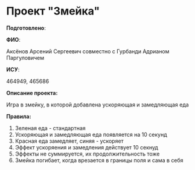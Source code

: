 # Проект "Змейка"

__Подготовлено__:

**ФИО**:

Аксёнов Арсений Сергеевич совместно с Гурбанди Адрианом Паргуловичем

**ИСУ**:

464949, 465686

**Описание проекта:**

Игра в змейку, в которой добавлена ускоряющая и замедляющая еда


**Правила:**
1) Зеленая еда - стандартная
2) Ускоряющая и замедляющая еда появляется на 10 секунд
3) Красная еда замедляет, синяя - ускоряет
4) Эффект ускоряения и замедления действует 10 секнуд
5) Эффекты не суммируется, их продолжительность тоже
6) Змейка погибает, когда врезается в границы поля и сама в себя
